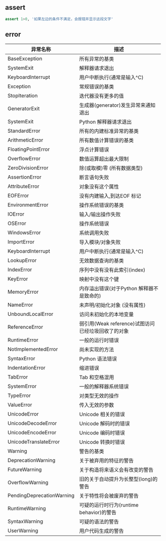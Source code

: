 ## assert

```python
assert 1>0, '如果左边的条件不满足，会报错并显示这段文字'
```

## error

| 异常名称                      | 描述                                  |
|---------------------------|-------------------------------------|
| BaseException             | 所有异常的基类                             |
| SystemExit                | 解释器请求退出                             |
| KeyboardInterrupt         | 用户中断执行\(通常是输入^C\)                   |
| Exception                 | 常规错误的基类                             |
| StopIteration             | 迭代器没有更多的值                           |
| GeneratorExit             | 生成器\(generator\)发生异常来通知退出           |
| SystemExit                | Python 解释器请求退出                      |
| StandardError             | 所有的内建标准异常的基类                        |
| ArithmeticError           | 所有数值计算错误的基类                         |
| FloatingPointError        | 浮点计算错误                              |
| OverflowError             | 数值运算超出最大限制                          |
| ZeroDivisionError         | 除\(或取模\)零 \(所有数据类型\)                |
| AssertionError            | 断言语句失败                              |
| AttributeError            | 对象没有这个属性                            |
| EOFError                  | 没有内建输入,到达EOF 标记                     |
| EnvironmentError          | 操作系统错误的基类                           |
| IOError                   | 输入/输出操作失败                           |
| OSError                   | 操作系统错误                              |
| WindowsError              | 系统调用失败                              |
| ImportError               | 导入模块/对象失败                           |
| KeyboardInterrupt         | 用户中断执行\(通常是输入^C\)                   |
| LookupError               | 无效数据查询的基类                           |
| IndexError                | 序列中没有没有此索引\(index\)                 |
| KeyError                  | 映射中没有这个键                            |
| MemoryError               | 内存溢出错误\(对于Python 解释器不是致命的\)         |
| NameError                 | 未声明/初始化对象 \(没有属性\)                  |
| UnboundLocalError         | 访问未初始化的本地变量                         |
| ReferenceError            | 弱引用\(Weak reference\)试图访问已经垃圾回收了的对象 |
| RuntimeError              | 一般的运行时错误                            |
| NotImplementedError       | 尚未实现的方法                             |
| SyntaxError               | Python 语法错误                         |
| IndentationError          | 缩进错误                                |
| TabError                  | Tab 和空格混用                           |
| SystemError               | 一般的解释器系统错误                          |
| TypeError                 | 对类型无效的操作                            |
| ValueError                | 传入无效的参数                             |
| UnicodeError              | Unicode 相关的错误                       |
| UnicodeDecodeError        | Unicode 解码时的错误                      |
| UnicodeEncodeError        | Unicode 编码时错误                       |
| UnicodeTranslateError     | Unicode 转换时错误                       |
| Warning                   | 警告的基类                               |
| DeprecationWarning        | 关于被弃用的特征的警告                         |
| FutureWarning             | 关于构造将来语义会有改变的警告                     |
| OverflowWarning           | 旧的关于自动提升为长整型\(long\)的警告             |
| PendingDeprecationWarning | 关于特性将会被废弃的警告                        |
| RuntimeWarning            | 可疑的运行时行为\(runtime behavior\)的警告     |
| SyntaxWarning             | 可疑的语法的警告                            |
| UserWarning               | 用户代码生成的警告                           |
